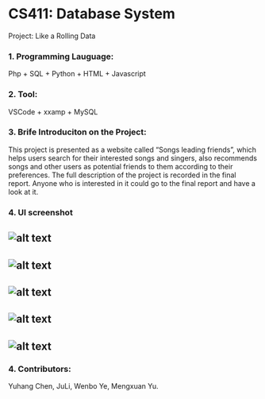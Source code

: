 # CS411: Database System
Project: Like a Rolling Data

### 1. Programming Lauguage: 
Php + SQL + Python + HTML + Javascript
### 2. Tool: 
VSCode + xxamp + MySQL
### 3. Brife Introduciton on the Project:
This project is presented as a website called “Songs leading friends”, which helps users search for their interested songs and singers, also recommends songs and other users as potential friends to them according to their preferences.
The full description of the project is recorded in the final report. Anyone who is interested in it could go to the final report and have a look at it.

### 4. UI screenshot
![alt text](https://github.com/InfiniteTree/CS411/blob/main/project/2.png?raw=true)
-------------------------------------------------------------------------------------------------------------------

![alt text](https://github.com/InfiniteTree/CS411/blob/main/project/3.png?raw=true)
-------------------------------------------------------------------------------------------------------------------

![alt text](https://github.com/InfiniteTree/CS411/blob/main/project/1.png?raw=true)
-------------------------------------------------------------------------------------------------------------------

![alt text](https://github.com/InfiniteTree/CS411/blob/main/project/4.png?raw=true)
-------------------------------------------------------------------------------------------------------------------

![alt text](https://github.com/InfiniteTree/CS411/blob/main/project/5.png?raw=true)
-------------------------------------------------------------------------------------------------------------------

### 4. Contributors: 
Yuhang Chen, JuLi, Wenbo Ye, Mengxuan Yu.

